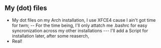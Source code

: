 ## My (dot) files
- My dot files on my Arch installation, I use XFCE4 cause I ain't got time for twm;
-- For the time being, I'll only attatch me .bashrc for easy syncronization across my other installations
--- I'll add a Script for installation later, after some reaserch,
- Real!
